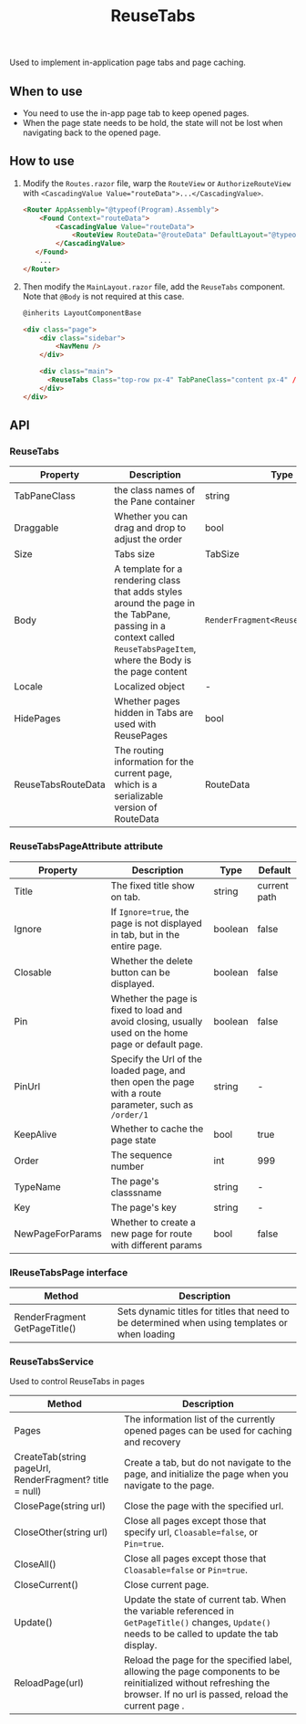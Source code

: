 ﻿---
category: Experimental
type: Layout
title: ReuseTabs
cols: 1
cover: https://gw.alipayobjects.com/zos/antfincdn/lkI2hNEDr2V/Tabs.svg
---

Used to implement in-application page tabs and page caching.

## When to use

- You need to use the in-app page tab to keep opened pages.
- When the page state needs to be hold, the state will not be lost when navigating back to the opened page.

## How to use

1. Modify the `Routes.razor` file, warp the `RouteView` or `AuthorizeRouteView` with `<CascadingValue Value="routeData">...</CascadingValue>`.

   ```html
   <Router AppAssembly="@typeof(Program).Assembly">
       <Found Context="routeData">
           <CascadingValue Value="routeData">
               <RouteView RouteData="@routeData" DefaultLayout="@typeof(MainLayout)" / >
           </CascadingValue>
      </Found>
       ...
   </Router>
   ```

2. Then modify the `MainLayout.razor` file, add the `ReuseTabs` component. Note that `@Body` is not required at this case.

   ```html
   @inherits LayoutComponentBase

   <div class="page">
       <div class="sidebar">
           <NavMenu />
       </div>

       <div class="main">
         <ReuseTabs Class="top-row px-4" TabPaneClass="content px-4" / >
       </div>
   </div>

   ```

## API

### ReuseTabs

| Property | Description | Type | Default | 
| --- | --- | --- | --- |
| TabPaneClass | the class names of the Pane container | string | --- |
| Draggable | Whether you can drag and drop to adjust the order | bool | false |
| Size | Tabs size | TabSize | - |
| Body | A template for a rendering class that adds styles around the page in the TabPane, passing in a context called `ReuseTabsPageItem`, where the Body is the page content | `RenderFragment<ReuseTabsPageItem>` | context => context.Body |
| Locale | Localized object | - | - |
| HidePages | Whether pages hidden in Tabs are used with ReusePages | bool | false |
| ReuseTabsRouteData | The routing information for the current page, which is a serializable version of RouteData | RouteData | - |

### ReuseTabsPageAttribute attribute

| Property | Description | Type | Default | 
| --- | --- | --- | --- |
| Title | The fixed title show on tab. | string | current path |
| Ignore | If `Ignore=true`, the page is not displayed in tab, but in the entire page. | boolean | false |
| Closable | Whether the delete button can be displayed. | boolean | false |
| Pin | Whether the page is fixed to load and avoid closing, usually used on the home page or default page. | boolean | false |
| PinUrl | Specify the Url of the loaded page, and then open the page with a route parameter, such as `/order/1` | string | - |
| KeepAlive| Whether to cache the page state | bool | true |
| Order | The sequence number | int | 999 |
| TypeName | The page's classsname | string | - |
| Key | The page's key | string | - |
| NewPageForParams | Whether to create a new page for route with different params | bool | false |

### IReuseTabsPage interface

| Method | Description |
| --- | --- | 
| RenderFragment GetPageTitle() | Sets dynamic titles for titles that need to be determined when using templates or when loading |


### ReuseTabsService

Used to control ReuseTabs in pages

| Method | Description | 
| --- | --- | 
| Pages | The information list of the currently opened pages can be used for caching and recovery | 
| CreateTab(string pageUrl, RenderFragment? title = null) | Create a tab, but do not navigate to the page, and initialize the page when you navigate to the page. |
| ClosePage(string url) | Close the page with the specified url. |
| CloseOther(string url) | Close all pages except those that specify url, `Cloasable=false`, or `Pin=true`. |
| CloseAll() | Close all pages except those that `Cloasable=false` or `Pin=true`.|
| CloseCurrent() | Close current page. |
| Update() | Update the state of current tab. When the variable referenced in `GetPageTitle()` changes, `Update()` needs to be called to update the tab display. |
| ReloadPage(url) | Reload the page for the specified label, allowing the page components to be reinitialized without refreshing the browser. If no url is passed, reload the current page . |
